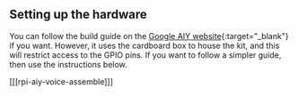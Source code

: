 ## Setting up the hardware

You can follow the build guide on the [Google AIY website](https://aiyprojects.withgoogle.com/voice/#assembly-guide-4-put-it-all-together){:target="_blank"} if you want. However, it uses the cardboard box to house the kit, and this will restrict access to the GPIO pins. If you want to follow a simpler guide, then use the instructions below.

[[[rpi-aiy-voice-assemble]]] 
